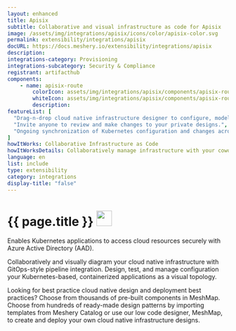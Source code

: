 ```yaml
---
layout: enhanced
title: Apisix
subtitle: Collaborative and visual infrastructure as code for Apisix
image: /assets/img/integrations/apisix/icons/color/apisix-color.svg
permalink: extensibility/integrations/apisix
docURL: https://docs.meshery.io/extensibility/integrations/apisix
description: 
integrations-category: Provisioning
integrations-subcategory: Security & Compliance
registrant: artifacthub
components: 
	- name: apisix-route
		colorIcon: assets/img/integrations/apisix/components/apisix-route/icons/color/apisix-route-color.svg
		whiteIcon: assets/img/integrations/apisix/components/apisix-route/icons/white/apisix-route-white.svg
		description: 
featureList: [
  "Drag-n-drop cloud native infrastructure designer to configure, model, and deploy your workloads.",
  "Invite anyone to review and make changes to your private designs.",
  "Ongoing synchronization of Kubernetes configuration and changes across any number of clusters."
]
howItWorks: Collaborative Infrastructure as Code
howItWorksDetails: Collaboratively manage infrastructure with your coworkers synchronously sharing the same designs.
language: en
list: include
type: extensibility
category: integrations
display-title: "false"
---
```

<h1>{{ page.title }} <img src="{{ page.image }}" style="width: 35px; height: 35px;" /></h1>

<p>
Enables Kubernetes applications to access cloud resources securely with Azure Active Directory (AAD).
</p>
<p>
    Collaboratively and visually diagram your cloud native infrastructure with GitOps-style pipeline integration. Design, test, and manage configuration your Kubernetes-based, containerized applications as a visual topology.
</p>
<p>
    Looking for best practice cloud native design and deployment best practices? Choose from thousands of pre-built components in MeshMap. Choose from hundreds of ready-made design patterns by importing templates from Meshery Catalog or use our low code designer, MeshMap, to create and deploy your own cloud native infrastructure designs.
</p>
